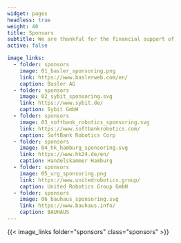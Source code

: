 ```yaml
---
widget: pages
headless: true
weight: 40
title: Sponsors
subtitle: We are thankful for the financial support of
active: false

image_links:
  - folder: sponsors
    image: 01_basler_sponsoring.png
    link: https://www.baslerweb.com/en/
    caption: Basler AG
  - folder: sponsors
    image: 02_sybit_sponsoring.svg
    link: https://www.sybit.de/
    caption: Sybit GmbH
  - folder: sponsors
    image: 03_softbank_robotics_sponsoring.svg
    link: https://www.softbankrobotics.com/
    caption: SoftBank Robotics Corp
  - folder: sponsors
    image: 04_hk_hamburg_sponsoring.svg
    link: https://www.hk24.de/en/
    caption: Handelskammer Hamburg
  - folder: sponsors
    image: 05_urg_sponsoring.png
    link: https://www.unitedrobotics.group/
    caption: United Robotics Group GmbH
  - folder: sponsors
    image: 06_bauhaus_sponsoring.svg
    link: https://www.bauhaus.info/
    caption: BAUHAUS
---
```


{{< image_links folder="sponsors" class="sponsors" >}}
